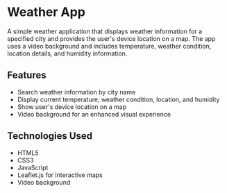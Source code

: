 # Weather App

A simple weather application that displays weather information for a specified city and provides the user's device location on a map. 
The app uses a video background and includes temperature, weather condition, location details, and humidity information.

## Features

- Search weather information by city name
- Display current temperature, weather condition, location, and humidity
- Show user's device location on a map
- Video background for an enhanced visual experience


## Technologies Used

- HTML5
- CSS3
- JavaScript
- Leaflet.js for interactive maps
- Video background
